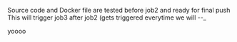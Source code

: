 Source code and Docker file are tested before job2 and ready for final push
This will trigger job3 after job2  (gets triggered everytime we will  --_

yoooo

